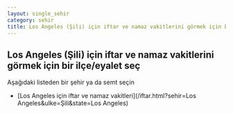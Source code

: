 ```yaml
---
layout: single_sehir
category: sehir
title: Los Angeles (Şili) için iftar ve namaz vakitlerini görmek için bir ilçe/eyalet seç
---
```



## Los Angeles (Şili) için iftar ve namaz vakitlerini görmek için bir ilçe/eyalet seç

Aşağıdaki listeden bir şehir ya da semt seçin


* [Los Angeles için iftar ve namaz vakitleri](/iftar.html?sehir=Los Angeles&ulke=Şili&state=Los Angeles)
